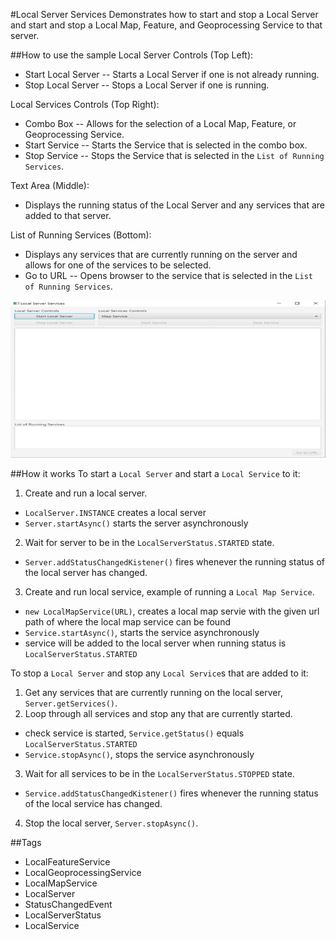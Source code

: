 #Local Server Services
Demonstrates how to start and stop a Local Server and start and stop a Local Map, Feature, and Geoprocessing Service to that server.

##How to use the sample
Local Server Controls (Top Left):
  - Start Local Server -- Starts a Local Server if one is not already running.
  - Stop Local Server --  Stops a Local Server if one is running. 
  
Local Services Controls (Top Right):
  - Combo Box -- Allows for the selection of a Local Map, Feature, or Geoprocessing Service. 
  - Start Service -- Starts the Service that is selected in the combo box.
  - Stop Service --  Stops the Service that is selected in the `List of Running Services`.
  
Text Area (Middle):
  - Displays the running status of the Local Server and any services that are added to that server. 
  
List of Running Services (Bottom):
  - Displays any services that are currently running on the server and allows for one of the services to be selected. 
  - Go to URL -- Opens browser to the service that is selected in the `List of Running Services`. 

![](LocalServerServices.png)


##How it works
To start a `Local Server` and start a `Local Service` to it:

1. Create and run a local server.
  - `LocalServer.INSTANCE` creates a local server
  - `Server.startAsync()` starts the server asynchronously
2. Wait for server to be in the  `LocalServerStatus.STARTED` state.
  - `Server.addStatusChangedKistener()` fires whenever the running status of the local server has changed.
3. Create and run local service, example of running a `Local Map Service`.
  - `new LocalMapService(URL)`, creates a local map servie with the given url path of where the local map service can be found
  - `Service.startAsync()`, starts the service asynchronously
  - service will be added to the local server when running status is `LocalServerStatus.STARTED`

To stop a `Local Server` and stop any `Local Service`s that are added to it:

1. Get any services that are currently running on the local server, `Server.getServices()`.
2. Loop through all services and stop any that are currently started.
  - check service is started, `Service.getStatus()` equals `LocalServerStatus.STARTED`
  - `Service.stopAsync()`, stops the service asynchronously
3. Wait for all services to be in the `LocalServerStatus.STOPPED` state.
  - `Service.addStatusChangedKistener()` fires whenever the running status of the local service has changed.
4. Stop the local server, `Server.stopAsync()`.

##Tags
- LocalFeatureService
- LocalGeoprocessingService
- LocalMapService
- LocalServer
- StatusChangedEvent
- LocalServerStatus
- LocalService
